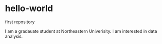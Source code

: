 # hello-world
first repository
 
 
 I am a gradauate student at Northeastern Univerisity. I am interested in data analysis.
